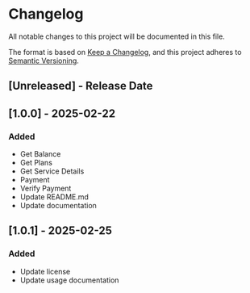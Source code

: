 # Changelog

All notable changes to this project will be documented in this file.

The format is based on [Keep a Changelog](https://keepachangelog.com/en/1.0.0/),
and this project adheres to [Semantic Versioning](https://semver.org/spec/v2.0.0.html).

<!-- Keep Unreleased section at the top to track upcoming changes. -->

## [Unreleased] - Release Date

<!-- ## [Version] - Date -->
<!-- At release time, move the Unreleased section changes into a new release version section. -->

## [1.0.0] - 2025-02-22

### Added

- Get Balance
- Get Plans
- Get Service Details
- Payment
- Verify Payment
- Update README.md
- Update documentation

## [1.0.1] - 2025-02-25

### Added

- Update license
- Update usage documentation

<!-- Example -->

<!-- ## [Unreleased] - Release Date

## [1.2.0] - 2025-03-05

- Tanzania mobile money payment method.

## [1.1.0] - 2025-03-05

### Added

- Arabic translation (#444).
- v1.1 French translation.
- v1.1 Dutch translation (#371).
- v1.1 Russian translation (#410).

### Fixed

- Improve French translation (#377).
- Improve id-ID translation (#416).
- Improve Persian translation (#457).
- Improve Russian translation (#408).
- Improve Swedish title (#419).

### Changed

- Upgrade dependencies: Ruby 3.2.1, Middleman, etc.

### Removed

- Unused normalize.css file.
- Identical links assigned in each translation file.
- Duplicate index file for the english version.

## [1.0.0] - 2025-03-05

### Added

- Arabic translation (#444).
- v1.1 French translation.
- v1.1 Dutch translation (#371).
- v1.1 Russian translation (#410).

### Fixed

- Improve French translation (#377).
- Improve id-ID translation (#416).
- Improve Persian translation (#457).
- Improve Russian translation (#408).
- Improve Swedish title (#419).

### Changed

- Upgrade dependencies: Ruby 3.2.1, Middleman, etc.

### Removed

- Unused normalize.css file.
- Identical links assigned in each translation file.
- Duplicate index file for the english version. -->
